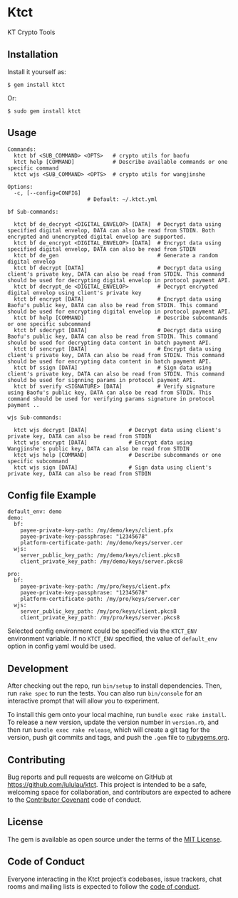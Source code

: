 # Ktct

KT Crypto Tools

## Installation


Install it yourself as:

    $ gem install ktct

Or:

    $ sudo gem install ktct

## Usage

```
Commands:
  ktct bf <SUB_COMMAND> <OPTS>   # crypto utils for baofu  
  ktct help [COMMAND]            # Describe available commands or one specific command  
  ktct wjs <SUB_COMMAND> <OPTS>  # crypto utils for wangjinshe  

Options:  
  -c, [--config=CONFIG]  
                         # Default: ~/.ktct.yml  

bf Sub-commands:  

  ktct bf de_decrypt <DIGITAL_ENVELOP> [DATA]  # Decrypt data using specified digital envelop, DATA can also be read from STDIN. Both encrypted and unencrypted digital envelop are supported.  
  ktct bf de_encrypt <DIGITAL_ENVELOP> [DATA]  # Encrypt data using specified digital envelop, DATA can also be read from STDIN  
  ktct bf de_gen                               # Generate a random digital envelop  
  ktct bf decrypt [DATA]                       # Decrypt data using client's private key, DATA can also be read from STDIN. This command should be used for decrypting digital envelop in protocol payment API.  
  ktct bf decrypt_de <DIGITAL_ENVELOP>         # Decrypt encrypted digital envelop using client's private key  
  ktct bf encrypt [DATA]                       # Encrypt data using Baofu's public key, DATA can also be read from STDIN. This command should be used for encrypting digital envelop in protocol payment API.  
  ktct bf help [COMMAND]                       # Describe subcommands or one specific subcommand  
  ktct bf sdecrypt [DATA]                      # Decrypt data using Baofu's public key, DATA can also be read from STDIN. This command should be used for decrypting data content in batch payment API.  
  ktct bf sencrypt [DATA]                      # Encrypt data using client's private key, DATA can also be read from STDIN. This command should be used for encrypting data content in batch payment API.  
  ktct bf ssign [DATA]                         # Sign data using client's private key, DATA can also be read from STDIN. This command should be used for signning params in protocol payment API.  
  ktct bf sverify <SIGNATURE> [DATA]           # Verify signature using Baofu's public key, DATA can also be read from STDIN. This command should be used for verifying params signature in protocol payment ..  

wjs Sub-commands:  

  ktct wjs decrypt [DATA]             # Decrypt data using client's private key, DATA can also be read from STDIN  
  ktct wjs encrypt [DATA]             # Encrypt data using Wangjinshe's public key, DATA can also be read from STDIN  
  ktct wjs help [COMMAND]             # Describe subcommands or one specific subcommand  
  ktct wjs sign [DATA]                # Sign data using client's private key, DATA can also be read from STDIN  
```

## Config file Example

```
default_env: demo
demo:
  bf:
    payee-private-key-path: /my/demo/keys/client.pfx
    payee-private-key-passphrase: "12345678"
    platform-certificate-path: /my/demo/keys/server.cer
  wjs:
    server_public_key_path: /my/demo/keys/client.pkcs8
    client_private_key_path: /my/demo/keys/server.pkcs8

pro:
  bf:
    payee-private-key-path: /my/pro/keys/client.pfx
    payee-private-key-passphrase: "12345678"
    platform-certificate-path: /my/pro/keys/server.cer
  wjs:
    server_public_key_path: /my/pro/keys/client.pkcs8
    client_private_key_path: /my/pro/keys/server.pkcs8
```

Selected config environment could be specified via the `KTCT_ENV` environment variable.
If no `KTCT_ENV` specified, the value of `default_env` option in config yaml would be used.

## Development

After checking out the repo, run `bin/setup` to install dependencies. Then, run `rake spec` to run the tests. You can also run `bin/console` for an interactive prompt that will allow you to experiment.

To install this gem onto your local machine, run `bundle exec rake install`. To release a new version, update the version number in `version.rb`, and then run `bundle exec rake release`, which will create a git tag for the version, push git commits and tags, and push the `.gem` file to [rubygems.org](https://rubygems.org).

## Contributing

Bug reports and pull requests are welcome on GitHub at https://github.com/lululau/ktct. This project is intended to be a safe, welcoming space for collaboration, and contributors are expected to adhere to the [Contributor Covenant](http://contributor-covenant.org) code of conduct.

## License

The gem is available as open source under the terms of the [MIT License](https://opensource.org/licenses/MIT).

## Code of Conduct

Everyone interacting in the Ktct project’s codebases, issue trackers, chat rooms and mailing lists is expected to follow the [code of conduct](https://github.com/lululau/ktct/blob/master/CODE_OF_CONDUCT.md).
